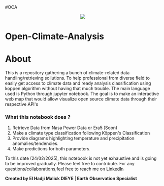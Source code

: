 #OCA
<div align="center">
  <a href="https://franfurey.github.io/aquaViva/" target="_blank">
    <img src="visualization/public/poster.png"/>
  </a>
</div>

# Open-Climate-Analysis
# About
This is a repository gathering a bunch of climate-related data handling/retrieving sollutions. To help professional from diverse field to easily get access to climate data and ready analysis classification using koppen algorithm without having that much trouble. The main language used is Python through jupyter notebook. The goal is to make an interactive web map that would allow visualize open source climate data through their respective API's
### What this notebook does ?
1. Retrieve Data from Nasa Power Data or Era5 (Soon)
2. Make a climate type classification following Köppen's Classification
3. Provide diagrams highlighting temperature and precipitation anomalies/tendencies.
4. Make predictions for both parameters.

To this date (24/02/2025), this notebook is not yet exhaustive and is going to be improved gradually. Please feel free to contribute.
For any questions/collaborations,feel free to reach me on [LinkedIn](https://www.linkedin.com/in/el-hadji-malick-dieye-geomaticien/)

**Created by El Hadji Malick DIEYE | Earth Observation Specialist**


